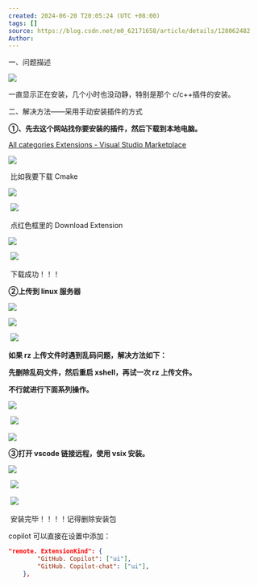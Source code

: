 ```yaml
---
created: 2024-06-20 T20:05:24 (UTC +08:00)
tags: []
source: https://blog.csdn.net/m0_62171658/article/details/128062482
Author:
---
```


一、问题描述

 ![](https://img-blog.csdnimg.cn/d4f91def18a4426697b819f5f6388931.png)

一直显示正在安装，几个小时也没动静，特别是那个 c/c++插件的安装。

二、解决方法——采用手动安装插件的方式

 **①、先去这个网站找你要安装的插件，然后下载到本地电脑。**

 [All categories Extensions - Visual Studio Marketplace]( https://marketplace.visualstudio.com/search?target=VSCode&category=All%20categories&sortBy=Installs "All categories Extensions - Visual Studio Marketplace")

 ![](https://img-blog.csdnimg.cn/0689c16825334562a1147b53ddad1256.png)

  比如我要下载 Cmake

 ![](https://img-blog.csdnimg.cn/fd7fea2f434d4511b234d6c27881a877.png)

  ![](https://img-blog.csdnimg.cn/d9a738dc31b443b3a8a72a6bbd905917.png)

  点红色框里的 Download Extension

 ![](https://img-blog.csdnimg.cn/e119712adc4e42c095de1a1e29ee56e6.png)

  ![](https://img-blog.csdnimg.cn/87a768062e1440bbad7844aafcfb731b.png)

  下载成功！！！

 **②上传到 linux 服务器**

 ![](https://img-blog.csdnimg.cn/a43422fd162747a1884154d1f2742dc1.png)

 ![](https://img-blog.csdnimg.cn/4b111682a0274242b53ad3db00c82f94.png)

  ![](https://img-blog.csdnimg.cn/d65b16eee0df489ab530be8b7b54d5c2.png)

 **如果 rz 上传文件时遇到乱码问题，解决方法如下：**

 **先删除乱码文件，然后重启 xshell，再试一次 rz 上传文件。**

 **不行就进行下面系列操作。**

 ![](https://img-blog.csdnimg.cn/31ce7ae3b278462eb58dd2a82722c271.png)

  ![](https://img-blog.csdnimg.cn/132bcda9fce346b6a1506adb04249185.png)

 ![](https://img-blog.csdnimg.cn/837b5515483e460d8ce683e5ff84b17d.png)

 **③打开 vscode 链接远程，使用 vsix 安装。**

 ![](https://img-blog.csdnimg.cn/3845258a6d004f6f92fbc4666c12dbd5.png)

  ![](https://img-blog.csdnimg.cn/deb9219df5f54597acd1fd24ce54d8aa.png)

  ![](https://img-blog.csdnimg.cn/7df5fc7a766b4e638696e290202966d5.png)

  安装完毕！！！！记得删除安装包

copilot 可以直接在设置中添加：
```json
"remote. ExtensionKind": {
        "GitHub. Copilot": ["ui"],
        "GitHub. Copilot-chat": ["ui"],
    },
```
